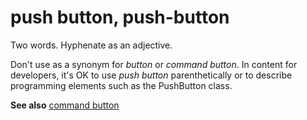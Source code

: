 # push button, push-button

Two words. Hyphenate as an adjective.

Don't use as a synonym for *button* or *command button*. In content for developers, it's OK to use *push button* parenthetically or to describe programming elements such as the PushButton class. 

**See also** [command button](https://worldready.cloudapp.net/Styleguide/Read?id=2700&topicid=33560)
